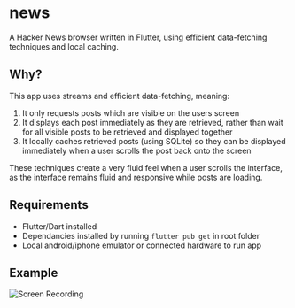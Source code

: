 # news

A Hacker News browser written in Flutter, using efficient data-fetching techniques and local caching.

## Why?

This app uses streams and efficient data-fetching, meaning:

1. It only requests posts which are visible on the users screen
2. It displays each post immediately as they are retrieved, rather than wait for all visible posts to be retrieved and displayed together
3. It locally caches retrieved posts (using SQLite) so they can be displayed immediately when a user scrolls the post back onto the screen

These techniques create a very fluid feel when a user scrolls the interface, as the interface remains fluid and responsive while posts are loading.

## Requirements

- Flutter/Dart installed
- Dependancies installed by running `flutter pub get` in root folder
- Local android/iphone emulator or connected hardware to run app

## Example

![Screen Recording]('https://github.com/InverseFlash/hacker_news/media/gifs/news-recording-gif-compress.gif')
